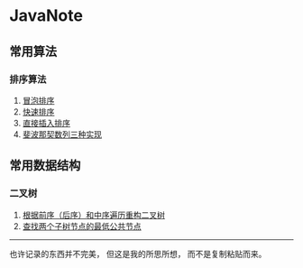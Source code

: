 # JavaNote


## 常用算法

### 排序算法
1. [冒泡排序](https://github.com/liumian97/JavaNote/blob/master/src/main/java/algorithm/sort/bubble/BubbleSort.java)
2. [快速排序](https://github.com/liumian97/JavaNote/blob/master/src/main/java/algorithm/sort/insert/InsertSort.java)
3. [直接插入排序](https://github.com/liumian97/JavaNote/blob/master/src/main/java/algorithm/sort/quick/QuickSort.java)
4. [斐波那契数列三种实现](https://github.com/liumian97/JavaNote/blob/master/src/main/java/algorithm/Fibonacci.java)

## 常用数据结构

### 二叉树
1. [根据前序（后序）和中序遍历重构二叉树](https://github.com/liumian97/JavaNote/blob/master/src/main/java/structure/tree/TreeReBuilder.java)
2. [查找两个子树节点的最低公共节点](https://github.com/liumian97/JavaNote/blob/master/src/main/java/structure/tree/CommonNodeFinder.java)


-------------

也许记录的东西并不完美，
但这是我的所思所想，
而不是复制粘贴而来。
